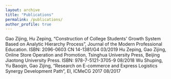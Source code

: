 ```yaml
---
layout: archive
title: "Publications"
permalink: /publications/
author_profile: true
---
```


Gao Zijing, Hu Zeping, “Construction of College Students' Growth System Based on Analytic Hierarchy Process”, Journal of the Modern Professional Education. ISBN: 2096-0603 CN 14-1381/G4           03/2019
Hu Zeping, Gao Zijing, Online Store Operation and Promotion, Tsinghua University Press, Beijing Jiaotong University Press. ISBN: 978-7-5121-3705-9                                                     08/2018
Wu Shuping, Yu Baoqin, Gao Zijing, “Research on E-commerce and Express Logistics Synergy Development Path”, EI, ICMeCG 2017                                                                      08/2017

